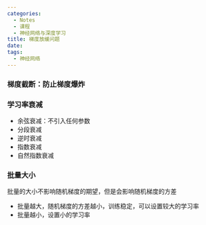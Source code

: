 ```yaml
---
categories:
  - Notes
  - 课程
  - 神经网络与深度学习
title: 梯度放缓问题
date: 
tags:
  - 神经网络
---
```




### 梯度截断：防止梯度爆炸



### 学习率衰减
- 余弦衰减：不引入任何参数
- 分段衰减
- 逆时衰减
- 指数衰减
- 自然指数衰减

### 批量大小
批量的大小不影响随机梯度的期望，但是会影响随机梯度的方差
- 批量越大，随机梯度的方差越小，训练稳定，可以设置较大的学习率
- 批量越小，设置小的学习率
